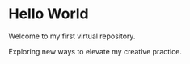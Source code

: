 # Hello World
Welcome to my first virtual repository.

Exploring new ways to elevate my creative practice.
